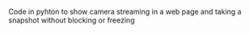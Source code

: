 Code in pyhton to show camera streaming in a web page and taking a snapshot without blocking or freezing
